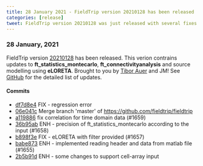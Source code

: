 ```yaml
---
title: 28 January 2021 - FieldTrip version 20210128 has been released
categories: [release]
tweet: FieldTrip version 20210128 was just released with several fixes to our statistics arsenal and source analysis. Thanks @TiborAuer and the one (and only?) Jan Mathijs! See http://www.fieldtriptoolbox.org/#28-january-2021
---
```


### 28 January, 2021

FieldTrip version [20210128](http://github.com/fieldtrip/fieldtrip/releases/tag/20210128) has been released. This verion contrains updates to **ft_statistics_montecarlo**, **ft_connectivityanalysis** and source modelling using **eLORETA**. Brought to you by [Tibor Auer](https://github.com/tiborauer) and JM! See [GitHub](https://github.com/fieldtrip/fieldtrip/compare/20210122...20210128) for the detailed list of updates.

#### Commits

- [df7d8e4](http://github.com/fieldtrip/fieldtrip/commit/df7d8e4) FIX - regression error
- [06e041c](http://github.com/fieldtrip/fieldtrip/commit/06e041c) Merge branch 'master' of https://github.com/fieldtrip/fieldtrip
- [a119886](http://github.com/fieldtrip/fieldtrip/commit/a119886) fix correlation for time domain data (#1659)
- [36b95ab](http://github.com/fieldtrip/fieldtrip/commit/36b95ab) ENH - precision of ft_statistics_montecarlo according to the input (#1658)
- [b898f3e](http://github.com/fieldtrip/fieldtrip/commit/b898f3e) FIX - eLORETA with filter provided (#1657)
- [babe873](http://github.com/fieldtrip/fieldtrip/commit/babe873) ENH - implemented reading header and data from matlab file (#1655)
- [2b5b91d](http://github.com/fieldtrip/fieldtrip/commit/2b5b91d) ENH - some changes to support cell-array input
